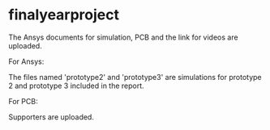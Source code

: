 # finalyearproject

The Ansys documents for simulation, PCB and the link for videos are uploaded.

For Ansys:  

The files named 'prototype2' and 'prototype3' are simulations for prototype 2 and prototype 3 included in the report.

For PCB: 

Supporters are uploaded. 

